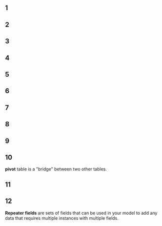 ## 1
## 2
## 3
## 4
## 5
## 6
## 7
## 8
## 9

## 10
**pivot** table is a "bridge" between two other tables.

## 11
## 12

**Repeater fields** are sets of fields that can be used in your model to add any data that requires multiple instances with multiple fields.

